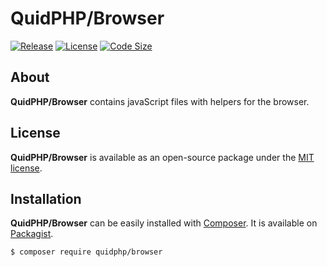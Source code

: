 # QuidPHP/Browser
[![Release](https://img.shields.io/github/v/release/quidphp/node)](https://packagist.org/packages/quidphp/node)
[![License](https://img.shields.io/github/license/quidphp/node)](https://github.com/quidphp/node/blob/master/LICENSE)
[![Code Size](https://img.shields.io/github/languages/code-size/quidphp/node)](https://github.com/quidphp/node)

## About
**QuidPHP/Browser** contains javaScript files with helpers for the browser.

## License
**QuidPHP/Browser** is available as an open-source package under the [MIT license](LICENSE).

## Installation
**QuidPHP/Browser** can be easily installed with [Composer](https://getcomposer.org). It is available on [Packagist](https://packagist.org/packages/quidphp/site).
``` bash
$ composer require quidphp/browser